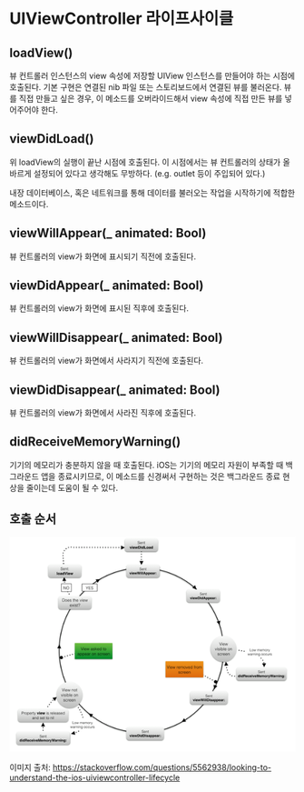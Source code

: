 # UIViewController 라이프사이클

## loadView()

뷰 컨트롤러 인스턴스의 view 속성에 저장할 UIView 인스턴스를 만들어야 하는 시점에 호출된다. 기본 구현은 연결된 nib 파일 또는 스토리보드에서 연결된 뷰를 불러온다. 뷰를 직접 만들고 싶은 경우, 이 메소드를 오버라이드해서 view 속성에 직접 만든 뷰를 넣어주어야 한다.

## viewDidLoad()

위 loadView의 실행이 끝난 시점에 호출된다. 이 시점에서는 뷰 컨트롤러의 상태가 올바르게 설정되어 있다고 생각해도 무방하다. (e.g. outlet 등이 주입되어 있다.)

내장 데이터베이스, 혹은 네트워크를 통해 데이터를 불러오는 작업을 시작하기에 적합한 메소드이다.

## viewWillAppear(_ animated: Bool)

뷰 컨트롤러의 view가 화면에 표시되기 직전에 호출된다.

## viewDidAppear(_ animated: Bool)

뷰 컨트롤러의 view가 화면에 표시된 직후에 호출된다.

## viewWillDisappear(_ animated: Bool)

뷰 컨트롤러의 view가 화면에서 사라지기 직전에 호출된다.

## viewDidDisappear(_ animated: Bool)

뷰 컨트롤러의 view가 화면에서 사라진 직후에 호출된다.

## didReceiveMemoryWarning()

기기의 메모리가 충분하지 않을 때 호출된다. iOS는 기기의 메모리 자원이 부족할 때 백그라운드 앱을 종료시키므로, 이 메소드를 신경써서 구현하는 것은 백그라운드 종료 현상을 줄이는데 도움이 될 수 있다.

## 호출 순서

<img src="./2020-06-14-uiviewcontroller-lifecycle/g19fw.png" />

이미지 출처: https://stackoverflow.com/questions/5562938/looking-to-understand-the-ios-uiviewcontroller-lifecycle